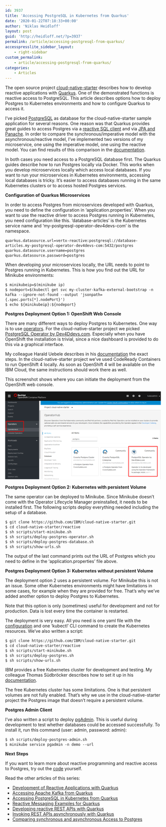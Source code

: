 ```yaml
---
id: 3937
title: 'Accessing PostgreSQL in Kubernetes from Quarkus'
date: '2020-01-22T07:18:33+00:00'
author: 'Niklas Heidloff'
layout: post
guid: 'http://heidloff.net/?p=3937'
permalink: /article/accessing-postgresql-from-quarkus/
accesspresslite_sidebar_layout:
    - right-sidebar
custom_permalink:
    - article/accessing-postgresql-from-quarkus/
categories:
    - Articles
---
```


The open source project [cloud-native-starter](https://github.com/IBM/cloud-native-starter/tree/master/reactive) describes how to develop reactive applications with [Quarkus](https://quarkus.io/). One of the demonstrated functions is reactive access to PostgreSQL. This article describes options how to deploy Postgres to Kubernetes environments and how to configure Quarkus to access it.

I’ve picked [PostgreSQL](https://www.postgresql.org/) as database for the cloud-native-starter sample application for several reasons. One reason was that Quarkus provides great guides to access Postgres via a [reactive SQL client](https://quarkus.io/guides/reactive-sql-clients) and via [JPA and Panache](https://quarkus.io/guides/hibernate-orm-panache). In order to compare the synchronous/imperative model with the asynchronous/reactive model, I’ve implemented two versions of my microservice, one using the imperative model, one using the reactive model. You can find results of this comparison in the [documentation](https://github.com/IBM/cloud-native-starter/blob/master/reactive/documentation/LoadTests.md).

In both cases you need access to a PostgreSQL database first. The Quarkus guides describe how to run Postgres locally via Docker. This works when you develop microservices locally which access local databases. If you want to run your microservices in Kubernetes environments, accessing local databases is tricky. It’s easier to access databases running in the same Kubernetes clusters or to access hosted Postgres services.

**Configuration of Quarkus Microservices**

In order to access Postgres from microservices developed with Quarkus, you need to define the configuration in ‘application.properties’. When you want to use the reactive driver to access Postgres running in Kubernetes, you need configuration like this. ‘database-articles’ is the Kubernetes service name and ‘my-postgresql-operator-dev4devs-com’ is the namespace.

```
quarkus.datasource.url=vertx-reactive:postgresql://database-articles.my-postgresql-operator-dev4devs-com:5432/postgres
quarkus.datasource.username=postgres
quarkus.datasource.password=postgres
```

When developing your microservices locally, the URL needs to point to Postgres running in Kubernetes. This is how you find out the URL for Minikube environments:

```
$ minikubeip=$(minikube ip)
$ nodeport=$(kubectl get svc my-cluster-kafka-external-bootstrap -n kafka --ignore-not-found --output 'jsonpath={.spec.ports[*].nodePort}')
$ echo ${minikubeip}:${nodeport}  
```

**Postgres Deployment Option 1: OpenShift Web Console**

There are many different ways to deploy Postgres to Kubernetes. One way is to use [operators](https://operatorhub.io/?keyword=postgre). For the cloud-native-starter project we picked [PostgreSQL Operator by Dev4Ddevs.com](https://operatorhub.io/operator/postgresql-operator-dev4devs-com). Especially when you have OpenShift the installation is trivial, since a nice dashboard is provided to do this via a graphical interface.

My colleague Harald Uebele describes in his [documentation](https://github.com/IBM/cloud-native-starter/blob/master/reactive/documentation/OpenShift4.md) the exact steps. In the cloud-native-starter project we’ve used CodeReady Containers to run OpenShift 4 locally. As soon as OpenShift 4 will be available on the IBM Cloud, the same instructions should work there as well.

This screenshot shows where you can initiate the deployment from the OpenShift web console.

![image](/assets/img/2020/01/operatorhub-postgres.png)

**Postgres Deployment Option 2: Kubernetes with persistent Volume**

The same operator can be deployed to Minikube. Since Minikube doesn’t come with the Operator Lifecycle Manager preinstalled, it needs to be installed first. The following scripts deploy everything needed including the setup of a database.

```
$ git clone https://github.com/IBM/cloud-native-starter.git
$ cd cloud-native-starter/reactive
$ sh scripts/start-minikube.sh
$ sh scripts/deploy-postgres-operator.sh
$ sh scripts/deploy-postgres-database.sh
$ sh scripts/show-urls.sh
```

The output of the last command prints out the URL of Postgres which you need to define in the ‘application.properties’ file above.

**Postgres Deployment Option 3: Kubernetes without persistent Volume**

The deployment option 2 uses a persistent volume. For Minikube this is not an issue. Some other Kubernetes environments might have limitations in some cases, for example when they are provided for free. That’s why we’ve added another option to deploy Postgres to Kubernetes.

Note that this option is only (sometimes) useful for development and not for production. Data is lost every time the container is restarted.

The deployment is very easy. All you need is one yaml file with the [configuration](https://github.com/IBM/cloud-native-starter/blob/master/reactive/iks-scripts/postgres.yaml) and one ‘kubectl’ CLI command to create the Kubernetes resources. We’ve also written a script:

```
$ git clone https://github.com/IBM/cloud-native-starter.git
$ cd cloud-native-starter/reactive
$ sh scripts/start-minikube.sh
$ sh scripts/deploy-postgres.sh
$ sh scripts/show-urls.sh
```

IBM provides a free Kubernetes cluster for development and testing. My colleague Thomas Südbröcker describes how to set it up in his [documentation](https://github.com/IBM/cloud-native-starter/blob/master/reactive/documentation/IKS.md).

The free Kubernetes cluster has some limitations. One is that persistent volumes are not fully enabled. That’s why we use in the cloud-native-starter project the Postgres image that doesn’t require a persistent volume.

**Postgres Admin Client**

I’ve also written a script to deploy [pgAdmin](https://www.pgadmin.org/). This is useful during development to test whether databases could be accessed successfully. To install it, run this command (user: admin, password: admin):

```
$ sh scripts/deploy-postgres-admin.sh
$ minikube service pgadmin -n demo --url
```

**Next Steps**

If you want to learn more about reactive programming and reactive access to Postgres, try out the [code](https://github.com/IBM/cloud-native-starter/tree/master/reactive) yourself.

Read the other articles of this series:

- [Development of Reactive Applications with Quarkus](http://heidloff.net/article-development-reactive-applications-quarkus/)
- [Accessing Apache Kafka from Quarkus](http://heidloff.net/article/accessing-apache-kafka-from-quarkus/)
- [Accessing PostgreSQL in Kubernetes from Quarkus](http://heidloff.net/article/accessing-postgresql-from-quarkus/)
- [Reactive Messaging Examples for Quarkus](http://heidloff.net/article/reactive-messaging-examples-quarkus/)
- [Developing reactive REST APIs with Quarkus](http://heidloff.net/article/developing-reactive-rest-apis-with-quarkus/)
- [Invoking REST APIs asynchronously with Quarkus](http://heidloff.net/article/invoking-rest-apis-asynchronously-with-quarkus/)
- [Comparing synchronous and asynchronous Access to Postgres](http://heidloff.net/article/comparing-synchronous-asynchronous-access-postgresql/)